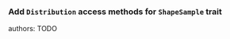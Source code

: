 ### Add `Distribution` access methods for `ShapeSample` trait

<div class="release-feature-authors">authors: TODO</div>
